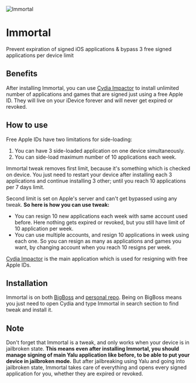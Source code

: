 ![Immortal](http://ahmadhashemi.com/blog/wp-content/uploads/2017/02/Immortal.jpg)
# Immortal
Prevent expiration of signed iOS applications &amp; bypass 3 free signed applications per device limit

## Benefits
After installing Immortal, you can use [Cydia Impactor](http://cydiaimpactor.com/) to install unlimited number of applications and games that are signed just using a free Apple ID. They will live on your iDevice forever and will never get expired or revoked.

## How to use
Free Apple IDs have two limitations for side-loading:

1. You can have 3 side-loaded application on one device simultaneously.
2. You can side-load maximum number of 10 applications each week.

Immortal tweak removes first limit, because it's something which is checked on device. You just need to restart your device after installing each 3 applications and continue installing 3 other; until you reach 10 applications per 7 days limit.

Second limit is set on Apple's server and can't get bypassed using any tweak. **So here is how you can use tweak:**

- You can resign 10 new applications each week with same account used before. Here nothing gets expired or revoked, but you still have limit of 10 application per week.
- You can use multiple accounts, and resign 10 applications in week using each one. So you can resign as many as applications and games you want, by changing account when you reach 10 resigns per week.

[Cydia Impactor](http://cydiaimpactor.com/) is the main application which is used for resigning with free Apple IDs.

## Installation
Immortal is on both [BigBoss](http://thebigboss.org) and [personal repo](http://ahmadhashemi.com/cydia). Being on BigBoss means you just need to open Cydia and type Immortal in search section to find tweak and install it.

## Note
Don't forget that Immortal is a tweak, and only works when your device is in jailbroken state. **This means even after installing Immortal, you should manage signing of main Yalu application like before, to be able to put your device in jailbroken mode.** But after jailbreaking using Yalu and going into jailbroken state, Immortal takes care of everything and opens every signed application for you, whether they are expired or revoked.
